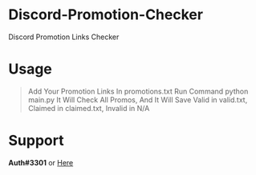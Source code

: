 # Discord-Promotion-Checker
Discord Promotion Links Checker

# Usage
> Add Your Promotion Links In promotions.txt
Run Command python main.py
It Will Check All Promos, And It Will Save Valid in valid.txt, Claimed in claimed.txt, Invalid in N/A

# Support
**Auth#3301** or [Here](https://discord.gg/lgnop)
